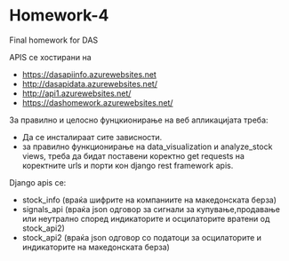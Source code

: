 # Homework-4
Final homework for DAS 

APIS се хостирани на
 - https://dasapiinfo.azurewebsites.net
 - http://dasapidata.azurewebsites.net/
 - http://api1.azurewebsites.net/
 - https://dashomework.azurewebsites.net/

За правилно и целосно фунцкионирање на веб апликацијата треба:
- Да се инсталираат сите зависности. 
- за правилно функционирање на data_visualization и analyze_stock views, треба да бидат поставени коректно get requests на коректните urls и порти кон django rest framework apis.

Django apis се:
-  stock_info (враќа шифрите на компаниите на македонската берза)
-  signals_api (враќа json одговор за сигнали за купување,продавање или неутрално според индикаторите и осцилаторите вратени од stock_api2)
-  stock_api2 (враќа json одговор со податоци за осцилаторите и индикаторите на македонската берза)
